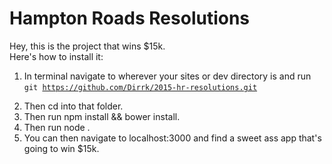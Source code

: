 Hampton Roads Resolutions
=================

Hey, this is the project that wins $15k.</br> Here's how to install it:</br>
1. In terminal navigate to wherever your sites or dev directory is and run </br> <code>git https://github.com/Dirrk/2015-hr-resolutions.git  <optional name of what you want to call the folder> </code> </br>
2. Then cd into that folder.</br>
3. Then run npm install && bower install.</br>
4. Then run node .</br>
5. You can then navigate to localhost:3000 and find a sweet ass app that's going to win $15k.</br>
